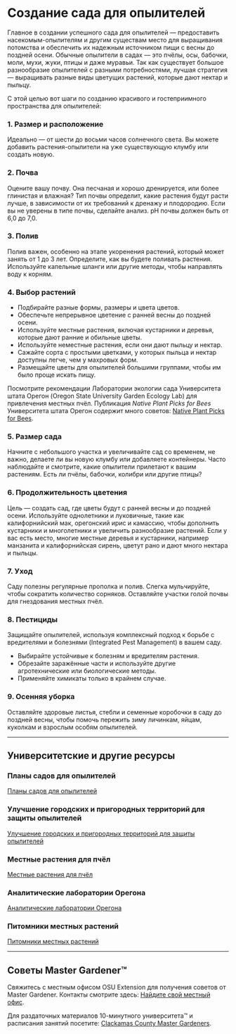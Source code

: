 # Создание сада для опылителей

Главное в создании успешного сада для опылителей — предоставить насекомым-опылителям и другим существам место для выращивания потомства и обеспечить их надежным источником пищи с весны до поздней осени. Обычные опылители в садах — это пчёлы, осы, бабочки, моли, мухи, жуки, птицы и даже муравьи. Так как существует большое разнообразие опылителей с разными потребностями, лучшая стратегия — выращивать разные виды цветущих растений, которые дают нектар и пыльцу.

С этой целью вот шаги по созданию красивого и гостеприимного пространства для опылителей:

### 1. Размер и расположение

Идеально — от шести до восьми часов солнечного света. Вы можете добавить растения-опылители на уже существующую клумбу или создать новую.

### 2. Почва

Оцените вашу почву. Она песчаная и хорошо дренируется, или более глинистая и влажная? Тип почвы определит, какие растения будут расти лучше, в зависимости от их требований к дренажу и плодородию. Если вы не уверены в типе почвы, сделайте анализ. pH почвы должен быть от 6,0 до 7,0.

### 3. Полив

Полив важен, особенно на этапе укоренения растений, который может занять от 1 до 3 лет. Определите, как вы будете поливать растения. Используйте капельные шланги или другие методы, чтобы направлять воду к корням.

### 4. Выбор растений

- Подбирайте разные формы, размеры и цвета цветов.
- Обеспечьте непрерывное цветение с ранней весны до поздней осени.
- Используйте местные растения, включая кустарники и деревья, которые дают ранние и обильные цветы.
- Используйте неместные растения, если они дают пыльцу и нектар.
- Сажайте сорта с простыми цветками, у которых пыльца и нектар доступны легче, чем у махровых форм.
- Размещайте цветы для опылителей большими группами, чтобы им было проще искать пищу.

Посмотрите рекомендации Лаборатории экологии сада Университета штата Орегон (Oregon State University Garden Ecology Lab) для привлечения местных пчёл. Публикация *Native Plant Picks for Bees* Университета штата Орегон содержит много советов: [Native Plant Picks for Bees](https://extension.oregonstate.edu/catalog/pub/em-9363-native-plant-picks-bees).

### 5. Размер сада

Начните с небольшого участка и увеличивайте сад со временем, не важно, делаете ли вы новую клумбу или добавляете контейнеры. Часто наблюдайте и смотрите, какие опылители прилетают к вашим растениям. Есть ли пчёлы, бабочки, колибри или другие птицы?

### 6. Продолжительность цветения

Цель — создать сад, где цветы будут с ранней весны и до поздней осени. Используйте однолетники и луковичные, такие как калифорнийский мак, орегонский ирис и камассию, чтобы дополнить кустарники и многолетники и увеличить разнообразие растений. Если у вас есть место, многие местные деревья и кустарники, например манзанита и калифорнийская сирень, цветут рано и дают много нектара и пыльцы.

### 7. Уход

Саду полезны регулярные прополка и полив. Слегка мульчируйте, чтобы сократить количество сорняков. Оставляйте участки голой почвы для гнездования местных пчёл.

### 8. Пестициды

Защищайте опылителей, используя комплексный подход к борьбе с вредителями и болезнями (Integrated Pest Management) в вашем саду.

- Выбирайте устойчивые к болезням и вредителям растения.
- Обрезайте заражённые части и используйте другие агротехнические или биологические методы.
- Применяйте химикаты только в крайнем случае.

### 9. Осенняя уборка

Оставляйте здоровые листья, стебли и семенные коробочки в саду до поздней весны, чтобы помочь пережить зиму личинкам, яйцам, куколкам и взрослым особям опылителей.

---

## Университетские и другие ресурсы

### Планы садов для опылителей

[Планы садов для опылителей](https://ucdavis.app.box.com/s/h88bp60ucq6mk82w9v8eubtvuqecw1bi)

### Улучшение городских и пригородных территорий для защиты опылителей

[Улучшение городских и пригородных территорий для защиты опылителей](https://extension.oregonstate.edu/catalog/pub/em-9289-enhancing-urban-suburban-landscapes-protect-pollinators)

### Местные растения для пчёл

[Местные растения для пчёл](https://extension.oregonstate.edu/catalog/pub/em-9363-native-plant-picks-bees)

### Аналитические лаборатории Орегона

[Аналитические лаборатории Орегона](https://www.oregon.gov/ODA/programs/Pesticides/Documents/2020/AnalyticalLabsServingOregon.pdf)

### Питомники местных растений

[Питомники местных растений](https://portlandnativeplants.org/native-plant-nurseries)

---

## Советы Master Gardener™

Свяжитесь с местным офисом OSU Extension для получения советов от Master Gardener. Контакты смотрите здесь: [Найдите свой местный офис](https://extension.oregonstate.edu/find-us).

Для раздаточных материалов 10-минутного университета™ и расписания занятий посетите: [Clackamas County Master Gardeners](https://cmastergardeners.org).
